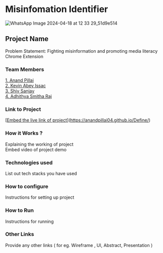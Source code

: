 # Misinfomation Identifier

![WhatsApp Image 2024-04-18 at 12 33 29_51d9e514](https://github.com/Definehack/Define24/assets/79042374/4d6c229a-5048-4ac9-bba6-c0e835e22097)

## Project Name
Problem Statement: Fighting misinformation and promoting media literacy
Chrome Extension

### Team Members
[1. Anand Pillai](https://github.com/anandPILLAI04)   
[2. Kevin Abey Issac](https://github.com/kevin-ai-04)   
[3. Shiv Sanjay](https://github.com/Shivsay)   
[4. Adhithya Smitha Raj](https://github.com/Adhithya070)   

### Link to Project
[[Embed the live link of project](https://anandpillai04.github.io/Define/)](https://anandpillai04.github.io/Define/)

### How it Works ?
Explaining the working of project  
Embed video of project demo

### Technologies used
List out tech stacks you have used

### How to configure
Instructions for setting up project

### How to Run
Instructions for running

### Other Links
Provide any other links ( for eg. Wireframe , UI, Abstract, Presentation )
